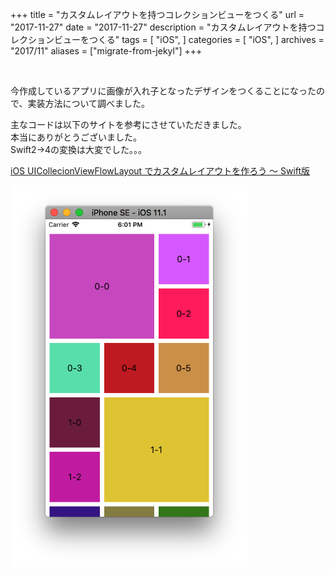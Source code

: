 +++
title = "カスタムレイアウトを持つコレクションビューをつくる"
url = "2017-11-27"
date = "2017-11-27"
description = "カスタムレイアウトを持つコレクションビューをつくる"
tags = [
    "iOS",
]
categories = [
    "iOS",
]
archives = "2017/11"
aliases = ["migrate-from-jekyl"]
+++

<br>

今作成しているアプリに画像が入れ子となったデザインをつくることになったので、実装方法について調べました。  

主なコードは以下のサイトを参考にさせていただきました。  
本当にありがとうございました。  
Swift2->4の変換は大変でした。。。  

[iOS UICollecionViewFlowLayout でカスタムレイアウトを作ろう ～ Swift版](https://www.indetail.co.jp/blog/5257/)

![alt](1.png)

<script src="https://gist.github.com/O-Junpei/a5b09b2b640174eb27c8c8d6e4e0520c.js"></script>
